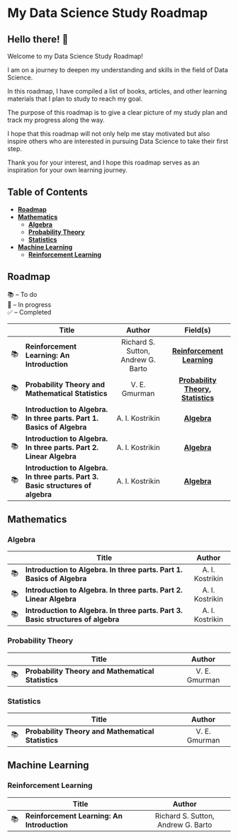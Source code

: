 # My Data Science Study Roadmap

## Hello there! 👋

Welcome to my Data Science Study Roadmap!

I am on a journey to deepen my understanding and skills in the field of Data Science.

In this roadmap, I have compiled a list of books, articles, and other learning materials that I plan to study to reach my goal.

The purpose of this roadmap is to give a clear picture of my study plan and track my progress along the way.

I hope that this roadmap will not only help me stay motivated but also inspire others who are interested in pursuing Data Science to take their first step.

Thank you for your interest, and I hope this roadmap serves as an inspiration for your own learning journey.

## Table of Contents

- **[Roadmap](#roadmap)**
- **[Mathematics](#mathematics)**
  - **[Algebra](#algebra)**
  - **[Probability Theory](#probability-theory)**
  - **[Statistics](#statistics)**
- **[Machine Learning](#machine-learning)**
  - **[Reinforcement Learning](#reinforcement-learning)**

## Roadmap

📚 – To do  
📖 – In progress  
✅ – Completed

|      | Title                                                                            | Author                             | Field(s)                                                                 |
| :--: | -------------------------------------------------------------------------------- | :--------------------------------: | :----------------------------------------------------------------------: |
|  📚  | **Reinforcement Learning: An Introduction**                                      | Richard S. Sutton, Andrew G. Barto | **[Reinforcement Learning](#reinforcement-learning)**                    |
|  📚  | **Probability Theory and Mathematical Statistics**                               | V. E. Gmurman                      | **[Probability Theory](#probability-theory), [Statistics](#statistics)** |
|  📚  | **Introduction to Algebra. In three parts. Part 1. Basics of Algebra**           | A. I. Kostrikin                    | **[Algebra](#algebra)**                                                  |
|  📚  | **Introduction to Algebra. In three parts. Part 2. Linear Algebra**              | A. I. Kostrikin                    | **[Algebra](#algebra)**                                                  |
|  📚  | **Introduction to Algebra. In three parts. Part 3. Basic structures of algebra** | A. I. Kostrikin                    | **[Algebra](#algebra)**                                                  |

## Mathematics

### Algebra

|      | Title                                                                            | Author          |
| :--: | -------------------------------------------------------------------------------- | :-------------: |
|  📚  | **Introduction to Algebra. In three parts. Part 1. Basics of Algebra**           | A. I. Kostrikin |
|  📚  | **Introduction to Algebra. In three parts. Part 2. Linear Algebra**              | A. I. Kostrikin |
|  📚  | **Introduction to Algebra. In three parts. Part 3. Basic structures of algebra** | A. I. Kostrikin |

### Probability Theory

|      | Title                                              | Author        |
| :--: | -------------------------------------------------- | :-----------: |
|  📚  | **Probability Theory and Mathematical Statistics** | V. E. Gmurman |

### Statistics

|      | Title                                              | Author        |
| :--: | -------------------------------------------------- | :-----------: |
|  📚  | **Probability Theory and Mathematical Statistics** | V. E. Gmurman |

## Machine Learning

### Reinforcement Learning

|      | Title                                       | Author                             |
| :--: | ------------------------------------------- | :--------------------------------: |
|  📚  | **Reinforcement Learning: An Introduction** | Richard S. Sutton, Andrew G. Barto |
